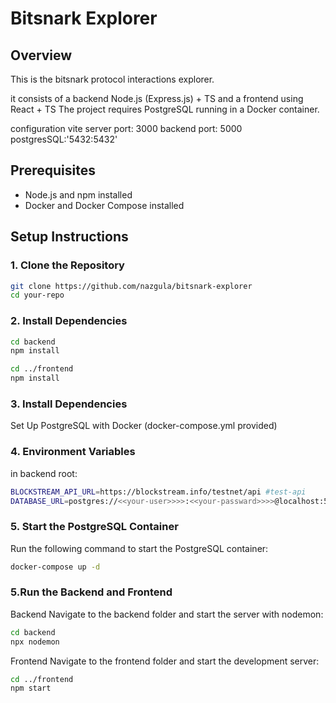 # Bitsnark Explorer

## Overview

This is the bitsnark protocol interactions explorer.

it consists of a backend Node.js (Express.js) + TS
and a frontend using React + TS
The project requires PostgreSQL running in a Docker container.

configuration
vite server port: 3000
backend port: 5000
postgresSQL:'5432:5432'

## Prerequisites

- Node.js and npm installed
- Docker and Docker Compose installed

## Setup Instructions

### 1. Clone the Repository

```sh
git clone https://github.com/nazgula/bitsnark-explorer
cd your-repo
```

### 2. Install Dependencies

```sh
cd backend
npm install

cd ../frontend
npm install
```

### 3. Install Dependencies

Set Up PostgreSQL with Docker (docker-compose.yml provided)

### 4. Environment Variables

in backend root:

```sh
BLOCKSTREAM_API_URL=https://blockstream.info/testnet/api #test-api
DATABASE_URL=postgres://<<your-user>>>>:<<your-passward>>>>@localhost:5432/<<bitsnark or other name>>

```

### 5. Start the PostgreSQL Container

Run the following command to start the PostgreSQL container:

```sh
docker-compose up -d
```

### 5.Run the Backend and Frontend

Backend
Navigate to the backend folder and start the server with nodemon:

```sh
cd backend
npx nodemon
```

Frontend
Navigate to the frontend folder and start the development server:

```sh
cd ../frontend
npm start
```
